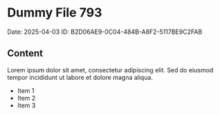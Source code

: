 # Dummy File 793

Date: 2025-04-03
ID: B2D06AE9-0C04-484B-A8F2-5117BE9C2FAB

## Content

Lorem ipsum dolor sit amet, consectetur adipiscing elit.
Sed do eiusmod tempor incididunt ut labore et dolore magna aliqua.

* Item 1
* Item 2
* Item 3


